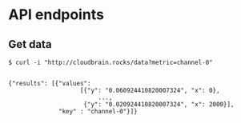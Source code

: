 <h1>API endpoints</h1>
<h2>Get data</h2>
<pre class="language-bash"><code>$ curl -i "http://cloudbrain.rocks/data?metric=channel-0"
<br>
{"results": [{"values":  
			  	  	[{"y": "0.060924410820007324", "x": 0},
			        	 ...,
			         {"y": "0.020924410820007324", "x": 2000}],
			  "key" : "channel-0"}]}
</code>
</pre>